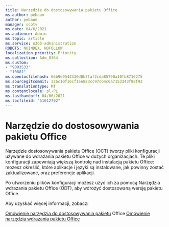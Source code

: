 ```yaml
---
title: Narzędzie do dostosowywania pakietu Office
ms.author: pebaum
author: pebaum
manager: scotv
ms.date: 04/6/2021
ms.audience: Admin
ms.topic: article
ms.service: o365-administration
ROBOTS: NOINDEX, NOFOLLOW
localization_priority: Priority
ms.collection: Adm_O364
ms.custom:
- "9003533"
- "10881"
ms.openlocfilehash: 66b9e9542330d0b7faf2cda85790a10fb8716275
ms.sourcegitcommit: 326c10f16cf15e823cc97cb4c6a7153343f88f93
ms.translationtype: MT
ms.contentlocale: pl-PL
ms.lasthandoff: 04/06/2021
ms.locfileid: "51612792"
---
```

# <a name="office-customization-tool"></a>Narzędzie do dostosowywania pakietu Office

Narzędzie dostosowywania pakietu Office (OCT) tworzy pliki konfiguracji używane do wdrażania pakietu Office w dużych organizacjach. Te pliki konfiguracji zapewniają większą kontrolę nad instalacją pakietu Office: możesz określić, które aplikacje i języki są instalowane, jak powinny zostać zaktualizowane, oraz preferencje aplikacji. 

Po utworzeniu plików konfiguracji możesz użyć ich za pomocą Narzędzia wdrażania pakietu Office (ODT), aby wdrożyć dostosowaną wersję pakietu Office. 

Aby uzyskać więcej informacji, zobacz:

[Omówienie narzędzia do dostosowywania pakietu](https://docs.microsoft.com/deployoffice/overview-of-the-office-customization-tool-for-click-to-run) 
 Office [Omówienie narzędzia wdrażania pakietu Office](https://docs.microsoft.com/deployoffice/overview-office-deployment-tool)